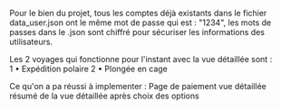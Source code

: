 Pour le bien du projet, tous les comptes déjà existants dans le fichier data_user.json ont le même mot de passe qui est : "1234", les mots de passes dans le .json sont chiffré pour sécuriser les informations des utilisateurs.

Les 2 voyages qui fonctionne pour l'instant avec la vue détaillée sont :        
1 • Expédition polaire
2 • Plongée en cage

Ce qu'on a pa réussi à implementer : 
Page de paiement
vue détaillée
résumé de la vue détaillée après choix des options
